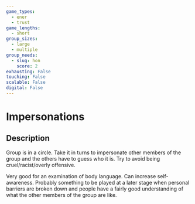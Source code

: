 ```yaml
---
game_types:
  - ener
  - trust
game_lengths:
  - short
group_sizes:
  - large
  - multiple
group_needs:
  - slug: hon
    score: 2
exhausting: False
touching: False
scalable: False
digital: False
---
```

# Impersonations

## Description
Group is in a circle. Take it in turns to impersonate other members of the group and the others have to guess who it is. Try to avoid being cruel/racist/overly offensive.

Very good for an examination of body language. Can increase self-awareness. Probably something to be played at a later stage when personal barriers are broken down and people have a fairly good understanding of what the other members of the group are like.
